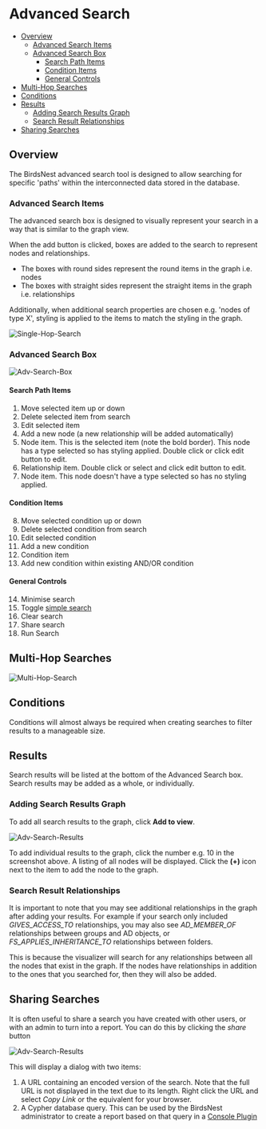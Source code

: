 # Advanced Search

* [Overview](#Overview)
    * [Advanced Search Items](#Advanced-Search-Items)
    * [Advanced Search Box](#Advanced-Search-Box)
        * [Search Path Items](#Search-Path-Items)
        * [Condition Items](#Condition-Items)
        * [General Controls](#General-Controls)
* [Multi-Hop Searches](#Multi-Hop-Searches)
* [Conditions](#Conditions)
* [Results](#Results)
    * [Adding Search Results Graph](#Adding-Search-Results-Graph)
    * [Search Result Relationships](#Search-Result-Relationships)
* [Sharing Searches](#Sharing-Searches)

## Overview
The BirdsNest advanced search tool is designed to allow searching for specific 'paths' within the interconnected data stored in the database.

### Advanced Search Items
The advanced search box is designed to visually represent your search in a way that is similar to the graph view.

When the add button is clicked, boxes are added to the search to represent nodes and relationships.

* The boxes with round sides represent the round items in the graph i.e. nodes
* The boxes with straight sides represent the straight items in the graph i.e. relationships

Additionally, when additional search properties are chosen e.g. 'nodes of type X', styling is applied to the items to match the styling in the graph.

![Single-Hop-Search](/documentation/image/console/search/single-hop-search.png)

### Advanced Search Box

![Adv-Search-Box](/documentation/image/console/search/adv-search.png)

#### Search Path Items

1. Move selected item up or down
2. Delete selected item from search
3. Edit selected item
4. Add a new node (a new relationship will be added automatically)
5. Node item. This is the selected item (note the bold border). This node has a type selected so has styling applied. Double click or click edit button to edit.
6. Relationship item. Double click or select and click edit button to edit.
7. Node item. This node doesn't have a type selected so has no styling applied.

#### Condition Items

8. Move selected condition up or down
9. Delete selected condition from search
10. Edit selected condition
11. Add a new condition
12. Condition item
13. Add new condition within existing AND/OR condition

#### General Controls

14. Minimise search
15. Toggle [simple search](/documentation/console/visualizer/simple-search/README.md)
16. Clear search
17. Share search
18. Run Search

## Multi-Hop Searches

![Multi-Hop-Search](/documentation/image/console/search/multi-hop-search.png)

## Conditions

Conditions will almost always be required when creating searches to filter results to a manageable size. 

## Results

Search results will be listed at the bottom of the Advanced Search box. Search results may be added as a whole, or individually.

### Adding Search Results Graph

To add all search results to the graph, click **Add to view**. 

![Adv-Search-Results](/documentation/image/console/search/adv-search-results.png)

To add individual results to the graph, click the number e.g. 10 in the screenshot above. A listing of all nodes will be displayed. Click the **(+)** icon next to the item to add the node to the graph.

### Search Result Relationships

It is important to note that you may see additional relationships in the graph after adding your results. For example if your search only included _GIVES_ACCESS_TO_ relationships, you may also see _AD_MEMBER_OF_ relationships between groups and AD objects, or _FS_APPLIES_INHERITANCE_TO_ relationships between folders. 

This is because the visualizer will search for any relationships between all the nodes that exist in the graph. If the nodes have relationships in addition to the ones that you searched for, then they will also be added. 

## Sharing Searches

It is often useful to share a search you have created with other users, or with an admin to turn into a report. You can do this by clicking the _share_ button

![Adv-Search-Results](/documentation/image/console/search/adv-search-share.png)

This will display a dialog with two items:

1. A URL containing an encoded version of the search. Note that the full URL is not displayed in the text due to its length. Right click the URL and select _Copy Link_ or the equivalent for your browser. 
2. A Cypher database query. This can be used by the BirdsNest administrator to create a report based on that query in a [Console Plugin](/documentation/console/plugins/README.md#Reports)